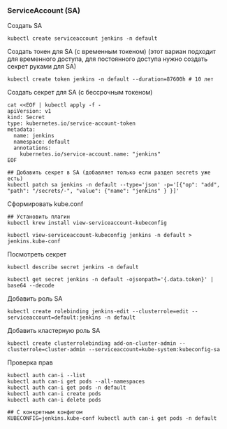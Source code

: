 ### ServiceAccount (SA)
Создать SA
```
kubectl create serviceaccount jenkins -n default
```
Создать токен для SA (с временным токеном) (этот вариан подходит для временного доступа, для постоянного доступа нужно создать секрет руками для SA)
```
kubectl create token jenkins -n default --duration=87600h # 10 лет
```
Создать секрет для SA (с бессрочным токеном)
```
cat <<EOF | kubectl apply -f -
apiVersion: v1
kind: Secret
type: kubernetes.io/service-account-token
metadata:
  name: jenkins
  namespace: default
  annotations:
    kubernetes.io/service-account.name: "jenkins"
EOF

## Добавить секрет в SA (добавляет только если раздел secrets уже есть)
kubectl patch sa jenkins -n default --type='json' -p='[{"op": "add", "path": "/secrets/-", "value": {"name": "jenkins" } }]'
```

Сформировать kube.conf
```
## Установить плагин
kubectl krew install view-serviceaccount-kubeconfig

kubectl view-serviceaccount-kubeconfig jenkins -n default > jenkins.kube-conf
```


Посмотреть секрет
```
kubectl describe secret jenkins -n default

kubectl get secret jenkins -n default -ojsonpath='{.data.token}' | base64 --decode
```

Добавить роль SA
```
kubectl create rolebinding jenkins-edit --clusterrole=edit --serviceaccount=default:jenkins -n default
```

Добавить кластерную роль SA
```
kubectl create clusterrolebinding add-on-cluster-admin --clusterrole=cluster-admin --serviceaccount=kube-system:kubeconfig-sa
```

Проверка прав
```
kubectl auth can-i --list
kubectl auth can-i get pods --all-namespaces
kubectl auth can-i get pods -n default
kubectl auth can-i create pods
kubectl auth can-i delete pods

## С конкретным конфигом 
KUBECONFIG=jenkins.kube-conf kubectl auth can-i get pods -n default
```

